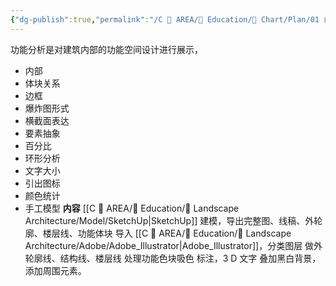 ```yaml
---
{"dg-publish":true,"permalink":"/C 📔 AREA/📖 Education/📐 Chart/Plan/01 前期分析/功能分析/","title":"功能分析","noteIcon":"1","created":"2025-08-16T13:55:23.032+08:00","updated":"2024-11-05T23:48:30.020+08:00"}
---
```


功能分析是对建筑内部的功能空间设计进行展示，
-   内部
-   体块关系
-   边框
-   爆炸图形式
-   横截面表达
-   要素抽象
-   百分比
-   环形分析
-   文字大小
-   引出图标
-   颜色统计
-   手工模型
**内容**
[[C 📔 AREA/📖 Education/🌳 Landscape Architecture/Model/SketchUp\|SketchUp]] 建模，导出完整图、线稿、外轮廓、楼层线、功能体块
导入 [[C 📔 AREA/📖 Education/🌳 Landscape Architecture/Adobe/Adobe_Illustrator\|Adobe_Illustrator]]，分类图层
做外轮廓线、结构线、楼层线
处理功能色块吸色
标注，3 D 文字
叠加黑白背景，添加周围元素。
